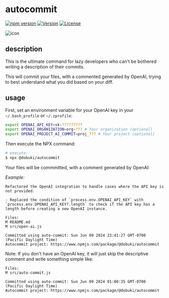 # autocommit

[![npm version](https://badge.fury.io/js/@dobuki%2Fautocommit.svg)](https://www.npmjs.com/package/@dobuki/autocommit) [![Version](https://img.shields.io/github/v/release/jacklehamster/autocommit)](https://github.com/jacklehamster/autocommit) [![License](https://img.shields.io/github/license/jacklehamster/autocommit)](https://github.com/jacklehamster/autocommit)

![icon](https://jacklehamster.github.io/autocommit/icon.png)

## description

This is the ultimate command for lazy developers who can't be bothered writing a description of their commits.

This will commit your files, with a commented generated by OpenAI, trying to best understand what you did based on your diff.

## usage

First, set an environment variable for your OpenAI key in your `~/.bash_profile` or `~/.zprofile`:

```bash
export OPENAI_API_KEY=sk-?????????
export OPENAI_ORGANIZATION=org-??? # Your organization (optional)
export OPENAI_PROJECT_AI_COMMIT=proj_??? # Your project (optional)
```

Then execute the NPX command:

```bash
# execute:
$ npx @dobuki/autocommit
```

Your files will be commmitted, with a comment generated by OpenAI:

*Example:*

```text
Refactored the OpenAI integration to handle cases where the API key is not provided.

- Replaced the condition of `process.env.OPENAI_API_KEY` with `process.env.OPENAI_API_KEY?.length` to check if the API key has a length before creating a new OpenAI instance.

Files:
M README.md
M src/open-ai.js

Committed using auto-commit: Sun Jun 09 2024 23:41:27 GMT-0700 (Pacific Daylight Time)
Autocommit project: https://www.npmjs.com/package/@dobuki/autocommit
```

Note: If you don't have an OpenAI key, it will just skip the descriptive comment and write something simple like:

```text
Files:
M src/auto-commit.js

Committed using auto-commit: Sun Jun 09 2024 01:00:35 GMT-0700 (Pacific Daylight Time)
Autocommit project: https://www.npmjs.com/package/@dobuki/autocommit
```
